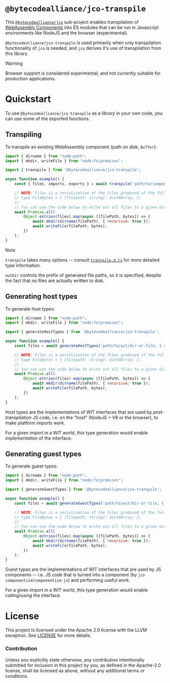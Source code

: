 # `@bytecodealliance/jco-transpile`

This [`@bytecodealliance/jco`][jco] sub-project enables transpilation of [WebAssembly Components][cm-book] into ES modules
that can be run in Javascript environments like NodeJS and the browser (experimental).

`@bytecodealliance/jco-transpile` is used primarily when only transpilation functionality of `jco` is needed,
and `jco` derives it's use of transpilation from this library.

> [!WARNING]
> Browser support is considered experimental, and not currently suitable for production applications.

[cm-book]: https://component-model.bytecodealliance.org/
[jco]: https://www.npmjs.com/package/@bytecodealliance/jco

# Quickstart

To use `@bytecodealliance/jco-transpile` as a library in your own code, you can use some of the exported functions.

## Transpiling

To transpile an existing WebAssembly component (path on disk, `Buffer`):

```js
import { dirname } from "node:path";
import { mkdir, writeFile } from "node:fs/promises";

import { transpile } from '@bytecodealliance/jco-transpile';

async function example() {
    const { files, imports, exports } = await transpile('path/to/component.wasm', { outDir: 'path/to/output/dir' });

    // NOTE: Files is a serialization of the files produced of the following type:
    // type FileBytes = { [filepath: string]: Uint8Array; };
    //
    // You can use the code below to write out all files to a given directory
    await Promise.all(
        Object.entries(files).map(async ([filePath, bytes]) => {
            await mkdir(dirname(filePath), { recursive: true });
            await writeFile(filePath, bytes);
        })
    );
}
```

> [!NOTE]
> `transpile` takes many options -- consult [`transpile.d.ts`](./src/transpile.d.ts) for more detailed type information.
>
> `outDir` controls the prefix of generated file paths, so it is specified, despite the fact that no files
> are actually written to disk.

## Generating host types

To generate host types:

```js
import { dirname } from "node:path";
import { mkdir, writeFile } from "node:fs/promises";

import { generateHostTypes } from '@bytecodealliance/jco-transpile';

async function example() {
    const files = await generateHostTypes('path/to/wit/dir-or-file, { outDir: 'path/to/output/dir' });

    // NOTE: Files is a serialization of the files produced of the following type:
    // type FileBytes = { [filepath: string]: Uint8Array; };
    //
    // You can use the code below to write out all files to a given directory
    await Promise.all(
        Object.entries(files).map(async ([filePath, bytes]) => {
            await mkdir(dirname(filePath), { recursive: true });
            await writeFile(filePath, bytes);
        })
    );
}
```

Host types are the implementations of WIT interfaces that are used by *post-transpilation* JS code,
i.e. on the "host" (NodeJS + V8 or the browser), to make platform *imports* work.

For a given import in a WIT world, this type generation would enable *implementation* of the interface.

## Generating guest types

To generate guest types:

```js
import { dirname } from "node:path";
import { mkdir, writeFile } from "node:fs/promises";

import { generateGuestTypes } from '@bytecodealliance/jco-transpile';

async function example() {
    const files = await generateGuestTypes('path/to/wit/dir-or-file, { outDir: 'path/to/output/dir' });

    // NOTE: Files is a serialization of the files produced of the following type:
    // type FileBytes = { [filepath: string]: Uint8Array; };
    //
    // You can use the code below to write out all files to a given directory
    await Promise.all(
        Object.entries(files).map(async ([filePath, bytes]) => {
            await mkdir(dirname(filePath), { recursive: true });
            await writeFile(filePath, bytes);
        })
    );
}
```

Guest types are the implementations of WIT interfaces that are used by JS components -- i.e. JS code that is
turned into a component (by `jco componentize`/`componentize-js`) and performing useful work.

For a given import in a WIT world, this type generation would enable *calling*/*using* the interface.

# License

This project is licensed under the Apache 2.0 license with the LLVM exception.
See [LICENSE](LICENSE) for more details.

### Contribution

Unless you explicitly state otherwise, any contribution intentionally submitted
for inclusion in this project by you, as defined in the Apache-2.0 license,
shall be licensed as above, without any additional terms or conditions.
